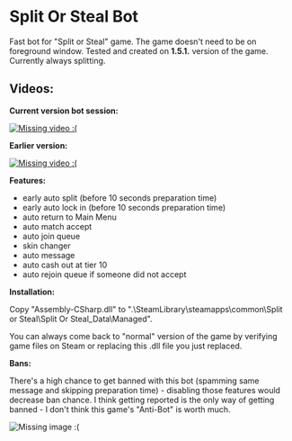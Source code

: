 # Split Or Steal Bot

Fast bot for "Split or Steal" game. The game doesn't need to be on foreground window.
Tested and created on <b>1.5.1.</b> version of the game.
Currently always splitting.

<h2>Videos:</h2>

<b>Current version bot session:</b>

[![Missing video :(](https://img.youtube.com/vi/Hpewq7dg4d8/0.jpg)](https://www.youtube.com/watch?v=Hpewq7dg4d8)

<b>Earlier version:</b>

[![Missing video :(](https://img.youtube.com/vi/UsgJe4c5xo0/0.jpg)](https://www.youtube.com/watch?v=UsgJe4c5xo0)

<b>Features:</b>
- early auto split (before 10 seconds preparation time)
- early auto lock in (before 10 seconds preparation time)
- auto return to Main Menu
- auto match accept
- auto join queue
- skin changer
- auto message
- auto cash out at tier 10
- auto rejoin queue if someone did not accept

<b>Installation:</b>

Copy "Assembly-CSharp.dll" to ".\SteamLibrary\steamapps\common\Split or Steal\Split Or Steal_Data\Managed\".

You can always come back to "normal" version of the game by verifying game files on Steam or replacing this .dll file you just replaced.

<b>Bans:</b>

There's a high chance to get banned with this bot (spamming same message and skipping preparation time) - disabling those features would decrease ban chance. I think getting reported is the only way of getting banned - I don't think this game's "Anti-Bot" is worth much.

![Missing image :(](https://i.imgur.com/IPd47Xr.png)
